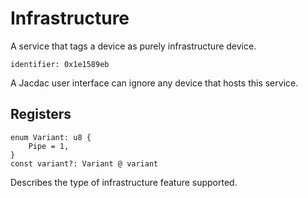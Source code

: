 # Infrastructure

A service that tags a device as purely infrastructure device.

    identifier: 0x1e1589eb

A Jacdac user interface can ignore any device that hosts this service. 

## Registers

    enum Variant: u8 {
        Pipe = 1,
    }
    const variant?: Variant @ variant

Describes the type of infrastructure feature supported.